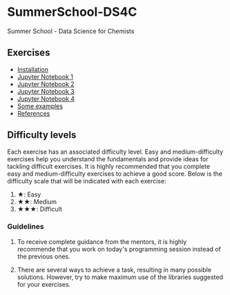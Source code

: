 # SummerSchool-DS4C
Summer School - Data Science for Chemists

## Exercises
* [Installation](./installation.ipynb)
* [Jupyter Notebook 1](./practical1/practical1.ipynb)
* [Jupyter Notebook 2](./practical2/practical2.ipynb)
* [Jupyter Notebook 3](./practical3/practical3.ipynb)
* [Jupyter Notebook 4](./practical4/practical4.ipynb)
* [Some examples](./examples/README.md)
* [References](./references.md)

## Difficulty levels 

Each exercise has an associated difficulty level. Easy and medium-difficulty exercises
help you understand the fundamentals and provide ideas for tackling difficult exercises.
It is highly recommended that you complete easy and medium-difficulty exercises
to achieve a good score. Below is the difficulty scale that will be indicated with each exercise:

1.  ★: Easy
2.  ★★: Medium
3.  ★★★: Difficult

### Guidelines

1. To receive complete guidance from the mentors, it is highly recommende
 that you work on today\'s programming session instead of the previous ones.

2. There are several ways to achieve a task, resulting in many possible solutions.
However, try to make maximum use of the libraries suggested for your exercises.
